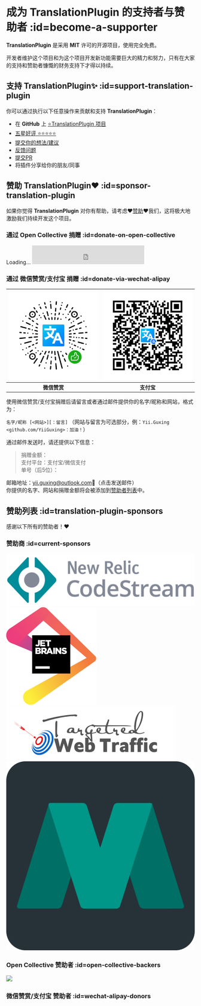 # 成为 TranslationPlugin 的支持者与赞助者 :id=become-a-supporter

**TranslationPlugin** 是采用 **MIT** 许可的开源项目，使用完全免费。

开发者维护这个项目和为这个项目开发新功能需要巨大的精力和努力，只有在大家的支持和赞助者慷慨的财务支持下才得以持续。

## 支持 TranslationPlugin✨ :id=support-translation-plugin

你可以通过执行以下任意操作来贡献和支持 **TranslationPlugin**：

- 在 **GitHub** 上 [⭐️TranslationPlugin 项目](https://github.com/YiiGuxing/TranslationPlugin)
- [五星好评 ⭐️⭐️⭐️⭐️⭐️](https://plugins.jetbrains.com/plugin/8579-translation/reviews)
- [提交你的想法/建议](https://github.com/YiiGuxing/TranslationPlugin/discussions/categories/ideas)
- [反馈问题](https://github.com/YiiGuxing/TranslationPlugin/issues/new/choose)
- [提交PR](https://github.com/YiiGuxing/TranslationPlugin)
- 将插件分享给你的朋友/同事

## 赞助 TranslationPlugin❤️ :id=sponsor-translation-plugin

如果你觉得 **TranslationPlugin** 对你有帮助，请考虑❤️[赞助](#sponsor-translation-plugin)❤️我们，这将极大地激励我们持续开发这个项目。

### 通过 Open Collective 捐赠 :id=donate-on-open-collective

<div class="open-collective-donate-button">
  <span>Loading...</span>
  <iframe src="https://opencollective.com/translation-plugin/donate/button?color=blue" width="300" height="50" frameborder="0"></iframe>
</div>

### 通过 微信赞赏/支付宝 捐赠 :id=donate-via-wechat-alipay

<div class="donate-qr-code">

| ![微信赞赏](/img/donating_wechat_pay.svg) | ![微信赞赏](/img/donating_alipay.svg) |
|:-------------------------------------:|:---------------------------------:|
|               **微信赞赏**                |              **支付宝**              |

</div>

使用微信赞赏/支付宝捐赠后请留言或者通过邮件提供你的名字/昵称和网站，格式为：

`名字/昵称 [<网站>][：留言]` （网站与留言为可选部分，例：`Yii.Guxing <github.com/YiiGuxing>：加油！`）

通过邮件发送时，请还提供以下信息：
> 捐赠金额：  
> 支付平台：支付宝/微信支付  
> 单号（后5位）：

邮箱地址：[yii.guxing@outlook.com](mailto:yii.guxing@outlook.com?subject=Donate&body=%E5%90%8D%E5%AD%97%2F%E6%98%B5%E7%A7%B0%3C%E7%BD%91%E7%AB%99%3E%EF%BC%9A%E6%82%A8%E7%9A%84%E7%95%99%E8%A8%80%0D%0D%E6%8D%90%E8%B5%A0%E9%87%91%E9%A2%9D%EF%BC%9A%0D%E6%94%AF%E4%BB%98%E5%B9%B3%E5%8F%B0%EF%BC%9A%E6%94%AF%E4%BB%98%E5%AE%9D%2F%E5%BE%AE%E4%BF%A1%E6%94%AF%E4%BB%98%0D%E5%8D%95%E5%8F%B7%EF%BC%88%E5%90%8E5%E4%BD%8D%EF%BC%89%EF%BC%9A%0D%0D)📨（点击发送邮件）  
你提供的名字、网站和捐赠金额将会被添加到[赞助者列表](#wechat-alipay-donors)中。

## 赞助列表 :id=translation-plugin-sponsors

感谢以下所有的赞助者！❤️

### 赞助商 :id=current-sponsors

<div class="sponsors">

[![New Relic CodeStream](/img/sponsor_new_relic_code_stream.svg ':class=active')](https://sponsorlink.codestream.com/?utm_source=jbmarket&utm_campaign=translation&utm_medium=banner 'New Relic CodeStream')
[![JetBrains](/img/jetbrains.svg)](https://www.jetbrains.com/?from=TranslationPlugin 'JetBrains')
[![Targeted Web Traffic](/img/sponsor_targeted_web_traffic.png)](https://www.targetedwebtraffic.com/?from=TranslationPlugin 'Targeted Web Traffic')
[![Atom Material Themes & Plugins](/img/sponsor_atom_material_themes.svg)](https://material-theme.com/?utm_source=opencollective&utm_medium=github&utm_campaign=translation-plugin 'Atom Material Themes & Plugins')

</div>

### Open Collective 赞助者 :id=open-collective-backers

[![](https://opencollective.com/translation-plugin/individuals.svg?width=900&button=false)](https://opencollective.com/translation-plugin/donate)

### 微信赞赏/支付宝 赞助者 :id=wechat-alipay-donors

<div class="wechat-alipay-donors"><script src="js/patrons.js" async></script></div>